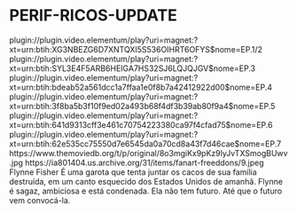 # PERIF-RICOS-UPDATE

<item>
<title>[COLOR silver][B] PERIFÉRICOS 1º TEMPORADA [/COLOR][/B][COLOR yellow]  FULL HD  [B][/COLOR][/B]</title>
<link>plugin://plugin.video.elementum/play?uri=magnet:?xt=urn:btih:XG3NBEZG6D7XNTQXI5S536OIHRT6OFYS$nome=EP.1/2</link>
<link>plugin://plugin.video.elementum/play?uri=magnet:?xt=urn:btih:SYL3E4F5ARB6HEIGA7HS32SJ6LQJQJGV$nome=EP.3</link>
<link>plugin://plugin.video.elementum/play?uri=magnet:?xt=urn:btih:bdeab52a561dcc1a7ffaa1e0f8b7a42412922d00$nome=EP.4</link>
<link>plugin://plugin.video.elementum/play?uri=magnet:?xt=urn:btih:3f8ba5b3f10f9ed02a493b68f4df3b39ab80f9a4$nome=EP.5</link>
<link>plugin://plugin.video.elementum/play?uri=magnet:?xt=urn:btih:641d9313cff3e461c70754223380ca97f4cfad75$nome=EP.6</link>
<link>plugin://plugin.video.elementum/play?uri=magnet:?xt=urn:btih:62e535cc75550d7e6545da0a70cd8a43f7d46cae$nome=EP.7</link>
<thumbnail>https://www.themoviedb.org/t/p/original/8o3mgiKx9pKz9lyJvTXSmogBUwv.jpg</thumbnail>
<fanart>https://ia801404.us.archive.org/31/items/fanart-freeddons/9.jpeg</fanart>
<info>Flynne Fisher É uma garota que tenta juntar os cacos de sua família destruída, em um canto esquecido dos Estados Unidos de amanhã. Flynne é sagaz, ambiciosa e está condenada. Ela não tem futuro. Até que o futuro vem convocá-la.</info>
</item>
